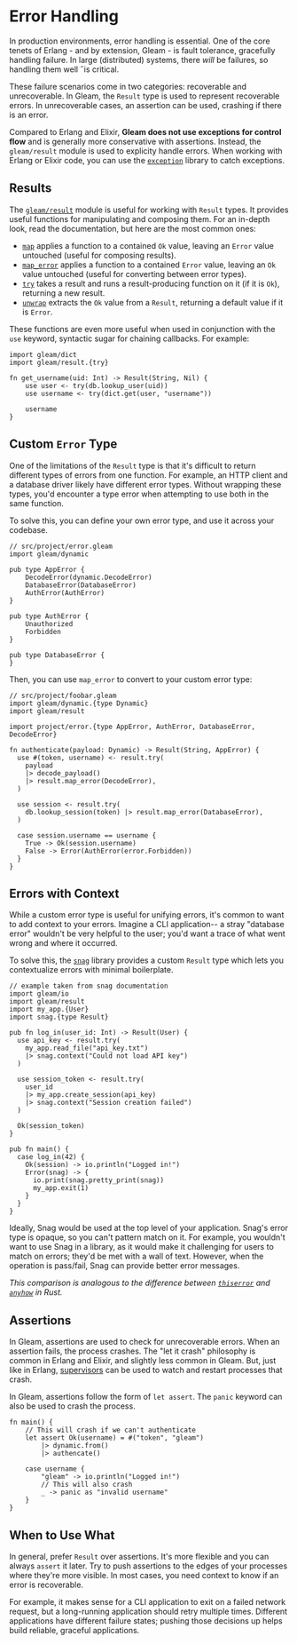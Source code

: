 # Error Handling

In production environments, error handling is essential. One of the core tenets of Erlang - and by
extension, Gleam - is fault tolerance, gracefully handling failure. In large (distributed) systems,
there _will_ be failures, so handling them well ˝is critical.

These failure scenarios come in two categories: recoverable and unrecoverable. In Gleam, the
`Result` type is used to represent recoverable errors. In unrecoverable cases, an assertion can be
used, crashing if there is an error.

Compared to Erlang and Elixir, **Gleam does not use exceptions for control flow** and is generally
more conservative with assertions. Instead, the `gleam/result` module is used to explicity handle
errors. When working with Erlang or Elixir code, you can use the
[`exception`](https://github.com/lpil/exception) library to catch exceptions.

## Results

The [`gleam/result`](https://hexdocs.pm/gleam_stdlib/gleam/result.html) module is useful for working
with `Result` types. It provides useful functions for manipulating and composing them. For an
in-depth look, read the documentation, but here are the most common ones:

- [`map`](https://hexdocs.pm/gleam_stdlib/gleam/result.html#map) applies a function to a contained
  `Ok` value, leaving an `Error` value untouched (useful for composing results).
- [`map_error`](https://hexdocs.pm/gleam_stdlib/gleam/result.html#map_error) applies a function to a
  contained `Error` value, leaving an `Ok` value untouched (useful for converting between error
  types).
- [`try`](https://hexdocs.pm/gleam_stdlib/gleam/result.html#try) takes a result and runs a
  result-producing function on it (if it is `Ok`), returning a new result.
- [`unwrap`](https://hexdocs.pm/gleam_stdlib/gleam/result.html#unwrap) extracts the `Ok` value from
  a `Result`, returning a default value if it is `Error`.

These functions are even more useful when used in conjunction with the `use` keyword, syntactic
sugar for chaining callbacks. For example:

<!-- TODO: improve example -->

```gleam
import gleam/dict
import gleam/result.{try}

fn get_username(uid: Int) -> Result(String, Nil) {
    use user <- try(db.lookup_user(uid))
    use username <- try(dict.get(user, "username"))

    username
}
```

## Custom `Error` Type

One of the limitations of the `Result` type is that it's difficult to return different types of
errors from one function. For example, an HTTP client and a database driver likely have different
error types. Without wrapping these types, you'd encounter a type error when attempting to use both
in the same function.

To solve this, you can define your own error type, and use it across your codebase.

```gleam
// src/project/error.gleam
import gleam/dynamic

pub type AppError {
    DecodeError(dynamic.DecodeError)
    DatabaseError(DatabaseError)
    AuthError(AuthError)
}

pub type AuthError {
    Unauthorized
    Forbidden
}

pub type DatabaseError {
}
```

Then, you can use `map_error` to convert to your custom error type:

```gleam
// src/project/foobar.gleam
import gleam/dynamic.{type Dynamic}
import gleam/result

import project/error.{type AppError, AuthError, DatabaseError, DecodeError}

fn authenticate(payload: Dynamic) -> Result(String, AppError) {
  use #(token, username) <- result.try(
    payload
    |> decode_payload()
    |> result.map_error(DecodeError),
  )

  use session <- result.try(
    db.lookup_session(token) |> result.map_error(DatabaseError),
  )

  case session.username == username {
    True -> Ok(session.username)
    False -> Error(AuthError(error.Forbidden))
  }
}
```

## Errors with Context

While a custom error type is useful for unifying errors, it's common to want to add context to your
errors. Imagine a CLI application-- a stray "database error" wouldn't be very helpful to the user;
you'd want a trace of what went wrong and where it occurred.

To solve this, the [`snag`](https://github.com/lpil/snag) library provides a custom `Result` type
which lets you contextualize errors with minimal boilerplate.

```gleam
// example taken from snag documentation
import gleam/io
import gleam/result
import my_app.{User}
import snag.{type Result}

pub fn log_in(user_id: Int) -> Result(User) {
  use api_key <- result.try(
    my_app.read_file("api_key.txt")
    |> snag.context("Could not load API key")
  )

  use session_token <- result.try(
    user_id
    |> my_app.create_session(api_key)
    |> snag.context("Session creation failed")
  )

  Ok(session_token)
}

pub fn main() {
  case log_in(42) {
    Ok(session) -> io.println("Logged in!")
    Error(snag) -> {
      io.print(snag.pretty_print(snag))
      my_app.exit(1)
    }
  }
}
```

Ideally, Snag would be used at the top level of your application. Snag's error type is opaque, so
you can't pattern match on it. For example, you wouldn't want to use Snag in a library, as it would
make it challenging for users to match on errors; they'd be met with a wall of text. However, when
the operation is pass/fail, Snag can provide better error messages.

_This comparison is analogous to the difference between [`thiserror`](https://docs.rs/thiserror/)
and [`anyhow`](https://docs.rs/anyhow) in Rust._

## Assertions

In Gleam, assertions are used to check for unrecoverable errors. When an assertion fails, the
process crashes. The "let it crash" philosophy is common in Erlang and Elixir, and slightly less
common in Gleam. But, just like in Erlang, [supervisors](/guide/otp/supervisors) can be used to
watch and restart processes that crash.

In Gleam, assertions follow the form of `let assert`. The `panic` keyword can also be used to crash
the process.

```gleam
fn main() {
    // This will crash if we can't authenticate
    let assert Ok(username) = #("token", "gleam")
        |> dynamic.from()
        |> authencate()

    case username {
        "gleam" -> io.println("Logged in!")
        // This will also crash
        _ -> panic as "invalid username"
    }
}
```

## When to Use What

In general, prefer `Result` over assertions. It's more flexible and you can always `assert` it
later. Try to push assertions to the edges of your processes where they're more visible. In most
cases, you need context to know if an error is recoverable.

For example, it makes sense for a CLI application to exit on a failed network request, but a
long-running application should retry multiple times. Different applications have different failure
states; pushing those decisions up helps build reliable, graceful applications.
